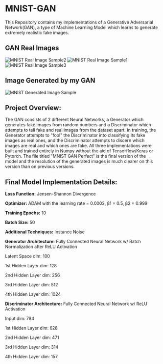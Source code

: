 # MNIST-GAN
This Repository contains my implementations of a Generative Adversarial Network(GAN), a type of Machine Learning Model which learns to generate extremely realistic fake images. 
## GAN Real Images
![MNIST Real Image Sample2](https://user-images.githubusercontent.com/79173446/150605415-519715fd-03c8-48b4-9be5-33d86a3ff6fc.PNG)
![MNIST Real Image Sample1](https://user-images.githubusercontent.com/79173446/150605445-ea27f4f0-12eb-4ad0-aebb-952d922d83ce.PNG)
![MNIST Real Image Sample3](https://user-images.githubusercontent.com/79173446/150605455-82fa2369-3d71-4ed7-b6f2-ed0a677929d7.PNG)
## Image Generated by my GAN
![MNIST Generated Image Sample](https://user-images.githubusercontent.com/79173446/150605506-bc76327a-17e7-4731-a6f0-61a7760849bb.PNG)

## Project Overview:
The GAN consists of 2 different Neural Networks, a Generator which generates fake images from random numbers and a Discriminator which attempts to tell fake and real images from the dataset apart. In training, the Generator attempts to "fool" the Discriminator into classifying its fake images as real ones, and the Discriminator attempts to discern which images are real and which ones are fake. All three implementations were built and trained entirely in Numpy without the aid of Tensorflow/Keras or Pytorch. The file titled "MNIST GAN Perfect" is the final version of the model and the resolution of the generated images is much clearer on this version than on previous versions. 

## Final Model Implementation Details:
**Loss Function:** Jensen-Shannon Divergence

**Optimizer:** ADAM with the learning rate = 0.0002, β1 = 0.5, β2 = 0.999

**Training Epochs:** 10

**Batch Size:** 50

**Additional Techniques:** Instance Noise 

**Generator Architecture:** Fully Connected Neural Network w/ Batch Normalization after ReLU Activation

Latent Space dim: 100

1st Hidden Layer dim: 128

2nd Hidden Layer dim: 256

3rd Hidden Layer dim: 512

4th Hidden Layer dim: 1024

**Discriminator Architecture:** Fully Connected Neural Network w/ ReLU Activation

Input dim: 784

1st Hidden Layer dim: 628

2nd Hidden Layer dim: 471

3rd Hidden Layer dim: 314

4th Hidden Layer dim: 157

